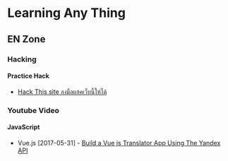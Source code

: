 # Learning Any Thing 

## EN Zone

### Hacking

#### Practice Hack

- [Hack This site ลงมือแฮคเว็บนี้ให้ได้](https://www.hackthissite.org/pages/index/index.php)

### Youtube Video

#### JavaScript

- Vue.js  [2017-05-31] -  [Build a Vue js Translator App Using The Yandex API](https://www.youtube.com/watch?v=DBADrF0C2ls)
